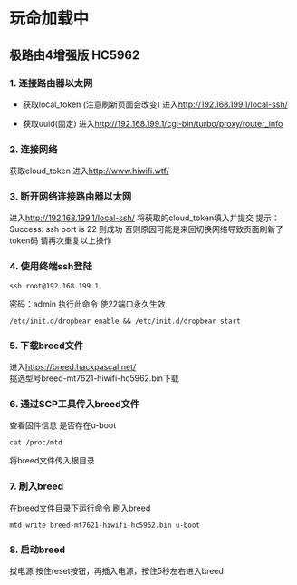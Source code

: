 # 玩命加载中
## 极路由4增强版 HC5962

### 1. 连接路由器以太网
* 获取local_token (注意刷新页面会改变)
进入<http://192.168.199.1/local-ssh/>

* 获取uuid(固定)
进入<http://192.168.199.1/cgi-bin/turbo/proxy/router_info>

### 2. 连接网络
获取cloud_token
进入<http://www.hiwifi.wtf/>

### 3. 断开网络连接路由器以太网
进入<http://192.168.199.1/local-ssh/>
将获取的cloud_token填入并提交
提示： Success: ssh port is 22 则成功 
否则原因可能是来回切换网络导致页面刷新了token码 请再次重复以上操作

### 4. 使用终端ssh登陆
```
ssh root@192.168.199.1
```
密码：admin
执行此命令 使22端口永久生效
```
/etc/init.d/dropbear enable && /etc/init.d/dropbear start
```

### 5. 下载breed文件
进入<https://breed.hackpascal.net/>  
挑选型号breed-mt7621-hiwifi-hc5962.bin下载  

### 6. 通过SCP工具传入breed文件
查看固件信息 是否存在u-boot  
```
cat /proc/mtd
```
将breed文件传入根目录
### 7. 刷入breed
在breed文件目录下运行命令 刷入breed
```
mtd write breed-mt7621-hiwifi-hc5962.bin u-boot
```
### 8. 启动breed
拔电源 按住reset按钮，再插入电源，按住5秒左右进入breed

